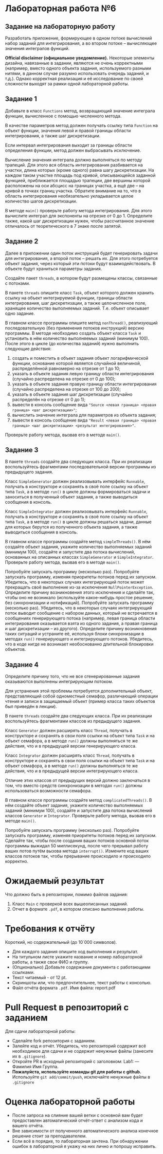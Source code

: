 # Лабораторная работа №6

## Задание на лабораторную работу

Разработать приложение, формирующее в одном потоке вычислений набор заданий для интегрирования, а во втором потоке – вычисляющее значения интегралов функций.

**Official disclaimer (официальное уведомление).** Некоторые элементы дизайна, навязанные в задании, являются не очень корректными (например, вместо одного объекта задания, используемого разными нитями, в данном случае разумно использовать очередь заданий, и т.д.). Однако корректная реализация и её исследование по своей сложности выходят за рамки одной лабораторной работы.

## Задание 1

Добавьте в класс `Functions` метод, возвращающий значение интеграла функции, вычисленное с помощью численного метода.

В качестве параметров метод должен получать ссылку типа `Function` на объект функции, значения левой и правой границы области интегрирования, а также шаг дискретизации.

Если интервал интегрирования выходит за границы области определения функции, метод должен выбрасывать исключение.

Вычисление значения интеграла должно выполняться по методу трапеций. Для этого вся область интегрирования разбивается на участки, длина которых (кроме одного) равна шагу дискретизации. На каждом таком участке площадь под кривой, описывающейся заданной функцией, приближается площадью трапеции, две вершины которой расположены на оси абсцисс на границах участка, а ещё две – на кривой в точках границ участка. Обратите внимание на то, что в область интегрирования необязательно укладывается целое количество шагов дискретизации.

В методе `main()` проверьте работу метода интегрирования. Для этого вычислите интеграл для экспоненты на отрезке от 0 до 1. Определите также, какой шаг дискретизации нужен, чтобы рассчитанное значение отличалось от теоретического в 7 знаке после запятой.

## Задание 2

Далее в приложении один поток инструкций будет генерировать задачи для интегрирования, а второй поток – решать их. Для этого потребуется объект задания, через который эти потоки будут взаимодействовать. В объекте будут храниться параметры задания.

Создайте пакет `threads`, в котором будут размещены классы, связанные с потоками.

В пакете `threads` опишите класс `Task`, объект которого должен хранить ссылку на объект интегрируемой функции, границы области интегрирования, шаг дискретизации, а также целочисленное поле, хранящее количество выполняемых заданий. Т.е. объект описывает одно задание.

В главном классе программы опишите метод `nonThread()`, реализующий последовательную (без применения потоков инструкций) версию программы. В методе необходимо создать объект класса `Task` и установить в нём количество выполняемых заданий (минимум 100). После этого в цикле (до количества заданий) нужно выполнить следующие действия:

1.  создать и поместить в объект задания объект логарифмической функции, основание которой является случайной величиной, распределённой равномерно на отрезке от 1 до 10;
2.  указать в объекте задания левую границу области интегрирования (случайно распределена на отрезке от 0 до 100);
3.  указать в объекте задания правую границу области интегрирования (случайно распределена на отрезке от 100 до 200);
4.  указать в объекте задания шаг дискретизации (случайно распределён на отрезке от 0 до 1);
5.  вывести в консоль сообщение вида `"Source <левая граница> <правая граница> <шаг дискретизации>"`;
6.  вычислить значение интеграла для параметров из объекта задания;
7.  вывести в консоль сообщение вида `"Result <левая граница> <правая граница> <шаг дискретизации> <результат интегрирования>"`.

Проверьте работу метода, вызвав его в методе `main()`.

## Задание 3

В пакете `threads` создайте два следующих класса. При их реализации воспользуйтесь фрагментами последовательной версии программы из предыдущего задания.

Класс `SimpleGenerator` должен реализовывать интерфейс `Runnable`, получать в конструкторе и сохранять в своё поле ссылку на объект типа `Task`, а в методе `run()` в цикле должны формироваться задачи и заноситься в полученный объект задания, а также выводиться сообщения в консоль.

Класс `SimpleIntegrator` должен реализовывать интерфейс `Runnable`, получать в конструкторе и сохранять в своё поле ссылку на объект типа `Task`, а в методе `run()` в цикле должны решаться задачи, данные для которых берутся из полученного объекта задания, а также выводиться сообщения в консоль.

В главном классе программы создайте метод `simpleThreads()`. В нём создайте объект задания, укажите количество выполняемых заданий (минимум 100), создайте и запустите два потока вычислений, основанных на описанных классах `SimpleGenerator` и `SimpleIntegrator`. Проверьте работу метода, вызвав его в методе `main()`.

Попробуйте запускать программу (несколько раз).
Попробуйте запускать программу, изменяя приоритеты потоков перед их запуском.
Убедитесь, что в некоторых случаях интегрирующий поток может прекращать своё выполнение из-за исключения `NullPointerException`. Определите причину возникновения этого исключения и сделайте так, чтобы оно не возникало (используйте какое-нибудь простое решение, без синхронизации и нотификаций).
Попробуйте запускать программу (несколько раз).
Убедитесь, что в некоторых случаях интегрирующий поток выводит сообщение с набором данных, который не встречается в сообщениях генерирующего потока (например, левая граница области интегрирования оказывается взята из одного задания, а правая граница и шаг дискретизации – из другого). Определите причину возникновения таких ситуаций и устраните её, используя блоки синхронизации в методах `run()` генерирующего и интегрирующего потоков. Убедитесь, что в коде нигде не возникает необоснованно длительной блокировки объектов.

## Задание 4

Определите причину того, что не все сгенерированные задания оказываются выполнены интегрирующим потоком.

Для устранения этой проблемы потребуется дополнительный объект, представляющий собой одноместный семафор, различающий операции чтения и записи в защищаемый объект (пример класса таких объектов был приведён в лекции).

В пакете `threads` создайте два следующих класса. При их реализации воспользуйтесь фрагментами классов из предыдущего задания.

Класс `Generator` должен расширять класс `Thread`, получать в конструкторе и сохранять в свои поля ссылки на объект типа `Task` и на объект семафора, а в методе `run()` должны выполняться те же действия, что и в предыдущей версии генерирующего класса.

Класс `Integrator` должен расширять класс `Thread`, получать в конструкторе и сохранять в свои поля ссылки на объект типа `Task` и на объект семафора, а в методе `run()` должны выполняться те же действия, что и в предыдущей версии интегрирующего класса.

Отличие этих классов от предыдущих версий должно заключаться в том, что вместо средств синхронизации в методах `run()` должны использоваться возможности семафора.

В главном классе программы создайте метод `complicatedThreads()`. В нём создайте объект задания, укажите количество выполняемых заданий (минимум 100), создайте и запустите два потока вычислений классов `Generator` и `Integrator`. Проверьте работу метода, вызвав его в методе `main()`.

Попробуйте запускать программу (несколько раз).
Попробуйте запускать программу, изменяя приоритеты потоков перед их запуском.
Сделайте так, чтобы после создания ваших потоков основной поток программы выжидал 50 миллисекунд, после чего прерывал работу ваших потов путём вызова метода `interrupt()`. Измените код ваших классов потоков так, чтобы прерывание происходило и происходило корректно.

# Ожидаемый результат

Что должно быть в репозитории, помимо файлов задания:
1. Класс `Main` с проверкой всех вышеописанных заданий. 
2. Отчет в формате `.pdf`, в котором описано выполнение работы.

# Требования к отчёту

Короткий, но содержательный (до 10`000 символов).

* Для каждого задания опишите ход выполнения и результат.
* На титульном листе укажите название и номер лабораторной работы, а также свои ФИО и группу.
* (Опционально) Добавьте содержание документа с работающими ссылками.
* Текст читаемый - от 12 pt.
* Скриншоты или, что предпочтительнее, текст работы с консолью.
* Файл отчёта формата `.pdf`. Имя файла: report.pdf

# Pull Request в репозиторий c заданием
Для сдачи лабораторной работы:

* Сделайте fork репозитория с заданием.
* Залейте код и отчёт. Убедитесь, что репозиторий содержит всё необходимое для сдачи и не содержит ненужные файлы (занесите их в `.gitignore`).
* Откройте PR в исходный репозиторий с заголовком: Lab1: — Фамилия Имя Группа.
* **Пожалуйста, используйте команды git для работы с github.** Используйте `git add/commit/push`, исключайте ненужные файлы в `.gitignore`

# Оценка лабораторной работы

* После запроса на слияние вашей ветки с основной вам будет предоставлен автоматический отчёт-ответ с анализом кода и вашего отчёта. 
* Вне зависимости от полученного автоматического анализа конечное решение стоит за преподавателем. 
* Если всё в порядке, то лабораторная зачтена. При обнаружении ошибок в лабораторной я укажу на них лично и попрошу исправить. 